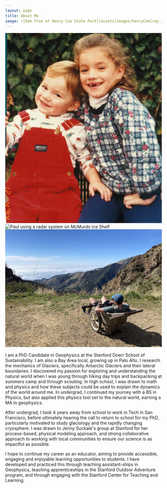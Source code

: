 ```yaml
---
layout: page
title: About Me
image: ![Oak Tree at Henry Coe State Park](assets/images/henryCoeCrop.jpg)
---
```


<div class="box alt">
  <div class="row 50% uniform">
    <div class="3u"><span class="image fit"><img src="assets/images/michellePaul.jpg" alt="Paul at 4 years old with sister" /></span></div>
    <div class="5u"><span class="image fit"><img src="assets/images/paulMcmShelf.jpg" alt="Paul using a radar system on McMurdo Ice Shelf" /></span></div>
    <div class="4u$"><span class="image fit"><img src="assets/images/conePeak1.jpg" alt="Paul sitting in a wheelbarrow overlooking an ocean view" /></span></div>
  </div>
</div>

I am a PhD Candidate in Geophysics at the Stanford Doerr School of Sustainability. I am also a Bay Area local, growing up in Palo Alto. I research the mechanics of Glaciers, specifically Antarctic Glaciers and their lateral boundaries. I discovered my passion for exploring and understanding the natural world when I was young through hiking day trips and backpacking at summers camp and through scouting. In high school, I was drawn to math and physics and how these subjects could be used to explain the dynamics of the world around me. In undergrad, I continued my journey with a BS in Physics, but also applied this physics tool set to the natural world, earning a MA in geophysics. 

After undergrad, I took 4 years away from school to work in Tech in San Francisco, before ultimately hearing the call to return to school for my PhD, particularly motivated to study glaciology and the rapidly changing cryosphere. I was drawn to Jenny Suckale's group at Stanford for her process-based, physical modeling approach, and strong collaborative approach to working with local communities to ensure our science is as impactful as possible. 

I hope to continue my career as an educator, aiming to provide accessible, engaging and enjoyable learning opportunities to students. I have developed and practiced this through teaching assistant-ships in Geophysics, teaching apprenticeships in the Stanford Outdoor Adventure program, and through engaging with the Stanford Center for Teaching and Learning. 


<!-- <div class="box alt">
     <div class="row 50% uniform">
     	  <div class="4u"><span class="image fit"><img src="assets/images/thwaites1.jpg" alt="" /></span></div>
          <div class="4u"><span class="image fit"><img src="assets/images/image48.jpg" alt="" /></span></div>
     	  <div class="4u$"><span class="image fit"><img src="assets/images/image12.jpg" alt="" /></span></div>
     </div>
</div> -->



